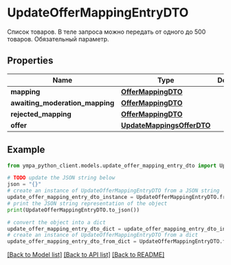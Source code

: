 # UpdateOfferMappingEntryDTO

Список товаров.  В теле запроса можно передать от одного до 500 товаров.  Обязательный параметр. 

## Properties

Name | Type | Description | Notes
------------ | ------------- | ------------- | -------------
**mapping** | [**OfferMappingDTO**](OfferMappingDTO.md) |  | [optional] 
**awaiting_moderation_mapping** | [**OfferMappingDTO**](OfferMappingDTO.md) |  | [optional] 
**rejected_mapping** | [**OfferMappingDTO**](OfferMappingDTO.md) |  | [optional] 
**offer** | [**UpdateMappingsOfferDTO**](UpdateMappingsOfferDTO.md) |  | [optional] 

## Example

```python
from ympa_python_client.models.update_offer_mapping_entry_dto import UpdateOfferMappingEntryDTO

# TODO update the JSON string below
json = "{}"
# create an instance of UpdateOfferMappingEntryDTO from a JSON string
update_offer_mapping_entry_dto_instance = UpdateOfferMappingEntryDTO.from_json(json)
# print the JSON string representation of the object
print(UpdateOfferMappingEntryDTO.to_json())

# convert the object into a dict
update_offer_mapping_entry_dto_dict = update_offer_mapping_entry_dto_instance.to_dict()
# create an instance of UpdateOfferMappingEntryDTO from a dict
update_offer_mapping_entry_dto_from_dict = UpdateOfferMappingEntryDTO.from_dict(update_offer_mapping_entry_dto_dict)
```
[[Back to Model list]](../README.md#documentation-for-models) [[Back to API list]](../README.md#documentation-for-api-endpoints) [[Back to README]](../README.md)



